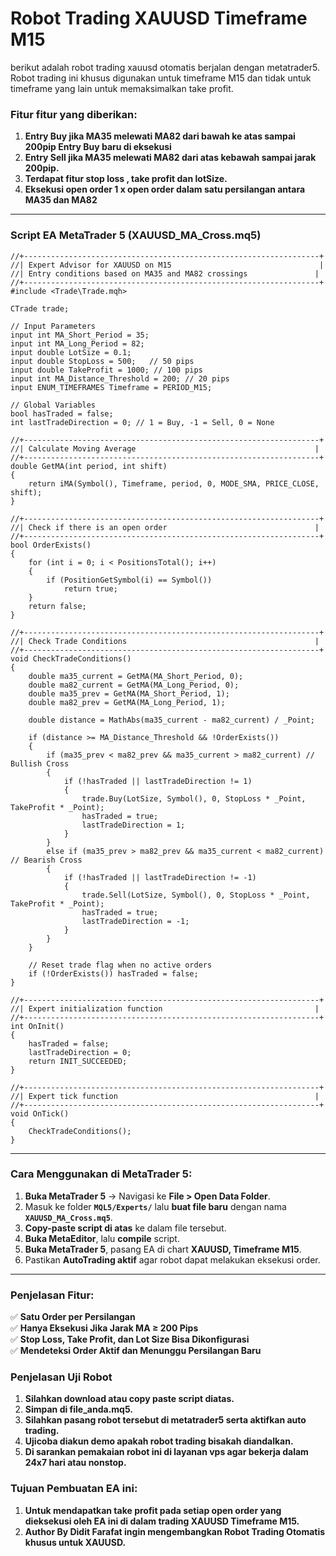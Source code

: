 # Robot Trading XAUUSD Timeframe M15 
berikut adalah robot trading xauusd otomatis berjalan dengan metatrader5.
Robot trading ini khusus digunakan untuk timeframe M15 dan tidak untuk timeframe yang lain untuk memaksimalkan take profit.

### **Fitur fitur yang diberikan:**
   1. **Entry Buy jika MA35 melewati MA82 dari bawah ke atas sampai 200pip Entry Buy baru di eksekusi**
   2. **Entry Sell jika MA35 melewati MA82 dari atas kebawah sampai jarak 200pip.**
   3. **Terdapat fitur stop loss , take profit dan lotSize.**
   4. **Eksekusi open order 1 x open order dalam satu persilangan antara MA35 dan MA82**


---

### **Script EA MetaTrader 5 (XAUUSD_MA_Cross.mq5)**
```mq5
//+------------------------------------------------------------------+
//| Expert Advisor for XAUUSD on M15                                 |
//| Entry conditions based on MA35 and MA82 crossings               |
//+------------------------------------------------------------------+
#include <Trade\Trade.mqh>

CTrade trade;

// Input Parameters
input int MA_Short_Period = 35;
input int MA_Long_Period = 82;
input double LotSize = 0.1;
input double StopLoss = 500;   // 50 pips
input double TakeProfit = 1000; // 100 pips
input int MA_Distance_Threshold = 200; // 20 pips
input ENUM_TIMEFRAMES Timeframe = PERIOD_M15;

// Global Variables
bool hasTraded = false;
int lastTradeDirection = 0; // 1 = Buy, -1 = Sell, 0 = None

//+------------------------------------------------------------------+
//| Calculate Moving Average                                        |
//+------------------------------------------------------------------+
double GetMA(int period, int shift)
{
    return iMA(Symbol(), Timeframe, period, 0, MODE_SMA, PRICE_CLOSE, shift);
}

//+------------------------------------------------------------------+
//| Check if there is an open order                                 |
//+------------------------------------------------------------------+
bool OrderExists()
{
    for (int i = 0; i < PositionsTotal(); i++)
    {
        if (PositionGetSymbol(i) == Symbol())
            return true;
    }
    return false;
}

//+------------------------------------------------------------------+
//| Check Trade Conditions                                          |
//+------------------------------------------------------------------+
void CheckTradeConditions()
{
    double ma35_current = GetMA(MA_Short_Period, 0);
    double ma82_current = GetMA(MA_Long_Period, 0);
    double ma35_prev = GetMA(MA_Short_Period, 1);
    double ma82_prev = GetMA(MA_Long_Period, 1);
    
    double distance = MathAbs(ma35_current - ma82_current) / _Point;

    if (distance >= MA_Distance_Threshold && !OrderExists()) 
    {
        if (ma35_prev < ma82_prev && ma35_current > ma82_current) // Bullish Cross
        {
            if (!hasTraded || lastTradeDirection != 1) 
            {
                trade.Buy(LotSize, Symbol(), 0, StopLoss * _Point, TakeProfit * _Point);
                hasTraded = true;
                lastTradeDirection = 1;
            }
        } 
        else if (ma35_prev > ma82_prev && ma35_current < ma82_current) // Bearish Cross
        {
            if (!hasTraded || lastTradeDirection != -1) 
            {
                trade.Sell(LotSize, Symbol(), 0, StopLoss * _Point, TakeProfit * _Point);
                hasTraded = true;
                lastTradeDirection = -1;
            }
        }
    }

    // Reset trade flag when no active orders
    if (!OrderExists()) hasTraded = false;
}

//+------------------------------------------------------------------+
//| Expert initialization function                                  |
//+------------------------------------------------------------------+
int OnInit()
{
    hasTraded = false;
    lastTradeDirection = 0;
    return INIT_SUCCEEDED;
}

//+------------------------------------------------------------------+
//| Expert tick function                                            |
//+------------------------------------------------------------------+
void OnTick()
{
    CheckTradeConditions();
}
```

---

### **Cara Menggunakan di MetaTrader 5:**
1. **Buka MetaTrader 5** → Navigasi ke **File > Open Data Folder**.  
2. Masuk ke folder **`MQL5/Experts/`** lalu **buat file baru** dengan nama **`XAUUSD_MA_Cross.mq5`**.  
3. **Copy-paste script di atas** ke dalam file tersebut.  
4. **Buka MetaEditor**, lalu **compile** script.  
5. **Buka MetaTrader 5**, pasang EA di chart **XAUUSD, Timeframe M15**.  
6. Pastikan **AutoTrading aktif** agar robot dapat melakukan eksekusi order.  

---

### **Penjelasan Fitur:**
✅ **Satu Order per Persilangan**  
✅ **Hanya Eksekusi Jika Jarak MA ≥ 200 Pips**  
✅ **Stop Loss, Take Profit, dan Lot Size Bisa Dikonfigurasi**  
✅ **Mendeteksi Order Aktif dan Menunggu Persilangan Baru**  

### **Penjelasan Uji Robot**
   1. **Silahkan download atau copy paste script diatas.**
   2. **Simpan di file_anda.mq5.**
   3. **Silahkan pasang robot tersebut di metatrader5 serta aktifkan auto trading.**
   4. **Ujicoba diakun demo apakah robot trading bisakah diandalkan.**
   5. **Di sarankan pemakaian robot ini di layanan vps agar bekerja dalam 24x7 hari atau nonstop.**

### **Tujuan Pembuatan EA ini:**
 1. **Untuk mendapatkan take profit pada setiap open order yang dieksekusi oleh EA ini di dalam trading XAUUSD Timeframe M15.**
 2. **Author By Didit Farafat ingin mengembangkan Robot Trading Otomatis khusus untuk XAUUSD.**


